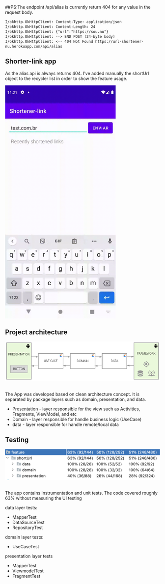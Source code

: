 ##PS:The endpoint /api/alias is currently return 404 for any value in the request body.

```/okhttp.OkHttpClient: --> POST https://url-shortener-nu.herokuapp.com/api/alias
I/okhttp.OkHttpClient: Content-Type: application/json
I/okhttp.OkHttpClient: Content-Length: 24
I/okhttp.OkHttpClient: {"url":"https://sou.nu"}
I/okhttp.OkHttpClient: --> END POST (24-byte body)
I/okhttp.OkHttpClient: <-- 404 Not Found https://url-shortener-nu.herokuapp.com/api/alias
```

## Shorter-link app

As the alias api is always returns 404. I've added manually the shortUrl object to the recycler list in order to show the feature usage.

<img src ="https://github.com/douglasalipio/shortenUrlApp/blob/main/device-2023-03-08-112147.gif"  width="360"/>&nbsp;&nbsp;


## Project architecture
<img src ="https://github.com/douglasalipio/weathercheck_interview/blob/master/clean-architecture-interaction.png" />&nbsp;&nbsp;

The App was developed based on clean architecture concept. It is separated by package layers such as
domain, presentation, and data.

* Presentation - layer responsible for the view such as Activities, Fragments, ViewModel, and etc
* Domain - layer responsible for handle business logic (UseCase)
* data - layer responsible for handle remote/local data

## Testing
<img src ="https://github.com/douglasalipio/shortenUrlApp/blob/main/Screen%20Shot%202023-03-08%20at%2011.14.34.png" />&nbsp;&nbsp;

The app contains instrumentation and unit tests. 
The code covered roughly 63% without measuring the UI testing

data layer tests:

* MapperTest
* DataSourceTest
* RepositoryTest

domain layer tests:

* UseCaseTest

presentation layer tests

* MapperTest
* ViewmodelTest
* FragmentTest


